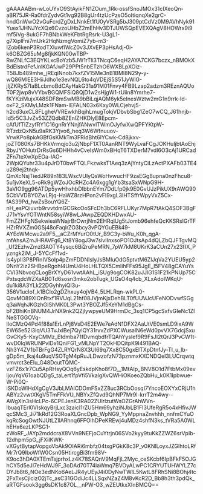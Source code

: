 gAAAAABm-wLoUYxO9StAyikFN1ZOum_1Rk-ossfSnoJMOx31cIXeoQn-aBR75JR-Ra0fdrZydvGt1vg92B8gUr4tzUcPzsO5oItiqnqXe2grC-hndGnWwO2vGuFcrdZgDxLNnkEt1fU0yVSRg5bJ309ptCdVz0M9AVhNyk91Yuex1JHNJYcXQx6CvzoUHbZ2mEhHv3DTJUWSQpEVEXQAgV8HOWrx9i9mf5iVg-8ukGF7hBNbkWeKFbtRgRsrk-U3gL1-g7XiplFni7mUrk2HqNzmgVomiZ7yb-m3-IZob6kenP3RodTXluwflWcZ0v3JXvEP3pHsAdj-0i-k6OBZG65uMg8fjkKQN00wTBP-RwZNLfC3EQYKLxcBoYzb5JW1rTli3TNcqC6eqH2AYA7CKG7bczx_nBMOkXBdEIstrdFefJnlKGAfJwP29PPt5nbETzhO6WXBLpXOiz-T58Jb489mhe_jREqiNnob7kxfZV15Me3nB1BMl8N29y-y-wQ86MlEE3HiiJdho1e3evNQL6to4qVDEjS5S51JyWlG-jIjZKRyS7IaBLcbmoBdCAyHakG31a91M01Fnvy4FB9Lzap2adzm3REznAQUoT0F2jwp8vVYbvBGQMFSiQ8QjD1w2sHjgW1-tUiin8Ymrhe7-fKYKziMujxX48SDF8mSwMB9bBiLqjAQM6yk5eInesWztw2mG1n9rrk-Id-oxF2_SKMyLMzk1FNam-lEFALN03x6Kxy0WLCjehvj5-h2cd3uxCL8FLgheVVREwkhBqihLmugTokjVDbvbSbg1ZeO7wCQ_J61hnjb-ld5r5C3JvZv53ZZQdb8ZEnlZHKDlyE8Epcm-cAfUfTIZzyfRY1C16gnRrYNnjfANwvlTWmOJyfwXwQPFYKtpW-RTzdzQxN5u9aRK3Yjvo6_heq3W6Wfnuuov-VrwKPo8pkAGBfGsKMkTm3FRIdBht6IYCwk-Cd8jkxv-joZT080Ks7BHKkVrmqjo3u2jNbpF1XT0AanRNT9WyLvaFCgJOKHuIjbtAoEhjRbyJYOHutrDrRsGs6DHHh4vCveIsWm0xBHqT6TXDerM7vdI6O3cAj1URCadZFn7teXwXpEOa-lAO-2WpiQYuhr33u4pJrDT0bwFTQLFkzwksT1Aeq3zAjYntyCiLzActPXAFb03TE4u289ej2tnqk-QmXcNsjTiedJR89n183LWscVUIyQsWoHvwucHF9zaEGg8upna0nzFhcu8-5u1jvXeXL5-oRk9gWZoJOcRHZc4A6xgg1gYb3tsaSxWNpG9H-3aVIO9gg96ATDp5ywHhxhbDIbbnEYm7DdLfp0jk9E0GvUJzPikUX9rAWQ905CbVVDBY0ZwLRjq-HaWZ8rzHPon2vFI9xgL3lHTSffrWpyVxZ5Cx-fAS39Pd_hwZsBouYQ6Z-nH_esPQiuvrb9rvvtdmGCGkcOoSFcDh3bC6RFLUKyr7MpR7tAkQ4SOF3BgFJ71vYsvYOTWntN58syiW8wLJAwpZEQDKHDwxAU-FmZZHFgNSekwieaWNajrBrCwrjNm2EHRqlUg5tJomb96ehfeQcKKSRsIGrTFHZrRVXZm0GSj48oFaqlrZO3bcy3vPQYGuEBk49-AYEoWMcwu2a9F5__aCZrMYurO0tUr_B9C3y-bWu_K0h_qgA-mfAhsAZmJHRAVFg6_Kt8Y8ogJ3w7slvIInxsoPO1OJtsAp4dQLZbQJFTgvMQ_Uf2EzhvZmzl3AOTY4ysqc6Bi2ruPeMRN_7pW7kM8UKrK3aCUn27x23fIX_Pyzngk2iM_J-5YCcFf1vd-ls4yplI3P8PRnIVSoIp4pZmFDDNIsIyJsBMIuOdG5ptvtM6ZlJqVa2YUEU5yp20NnY2iz2SHBpeRgohI4UmU4HoLHLTQX5CmIihFFs95JgE_I5FV48gCAYuYsCVI3NbvoqCLogBrXYyD61vwtAAhL_iSUg9ogCOK82uJJlG1S1F21kPNUp75CPxtsqdcWZXaAB0Td6sosn3mko2obTugk_UGsO4q4cb_XLxAdoIWKqU-du1ki8A3YLk22DGyhhyiQI3u-356V1ucIof_k1BClo2gDZhxuy4ojVB4_5LHLRqn-wkPL0-QovMO89XIOnRtxf1RVUqL21hf08JVjmKjxDehBLT0fUUVJcUFeNODvwfSGgq3aWqhJKGzhGIShMK0L3Pwt3YBOZJf5KeYM1dBgCs-bF2BhiKnBNUM4JrNX9nk2QZjlywpyeUM9HrmDc_3sq1CP5gcSxfvGIeNc1ZINeSTGGOVq-IloCMzQ4Pd4f88a1ErLnPj8VsD4E2EWe7eAdN1DFX2AaUtVE0smLD9ixA9WEW65e52i3iqVU3TvJxlBej7QyiQY31rvvZdPXCWusalN6eWd0pvVX7GdcjSxuGvCKy5-KxyCMMz_Etdmba71fDvmqbdfrTQAhYysIef9R9FsJI2tQrJ3PvCW1t-wvD0IqWRUNPvIDx1QniFG1_vMLNpYT2OkHDQitpK9I491BAQ-Nh3Y4ZV1bTBrFgG4ZLRYQrN8X3UI69q7Xx8C50gxElTXpDtnfJy-TI_u_lb-gDp5m_lkaj4u9uqVSOTgM4pRuJLDwzofzN73pznmxKXCNDQeI3LUCrqwtqvmvrct3eEIu_G48DcutTQMC-vzFZ6x1r7Cu5ApRHsyQOq6yEskdpKho8f7D__1MtAIp_BNV8O1d7FtbMx09evljouYqV61oabQDg5_taLert1fpVfi5VkalgXvQWHiOKoeoZQbHu_k0K1Ipbwue-W-Pi0Q-iSKDoWIHdXgCgV3JbLMAlCDOmFSxZZ8uc3RCbOosqI7YncoEOXYxCRjU1hABYz2vwtXKgV5TmFFkVU_NBYxZfQvd9QhNP7Mr9l-krrT2m4wy--AWgXln3sHcLPc-6CPEJenK3RA02ZUlrlzutWsOZGrAhWVn-lbuaqTErl0VIskqyBrjLxc3zaicl1rZU5Hm69yhziNJbLB1FI3UfeRgR5o4xHfivJWqcSMc3_Ji71kRd12G3RoaXLGncDpb_WpNG9_YyMppnaZnvhhh_nnfmCYuOkqRcSogOwtNJUtLZIlARhnq6FFOlhDPeKREwj4uMDz4shfN3ks_tVRa5A0WLhEHx6ezLKPSG1-zWoRF_JAYp2mddcraX8VVn9NEFjoCuYtrjn06SVo2kyy9tuKkZZWZ6srVpIb-12dhpm5pG_jFXiIKWK-vXGytBytapVopgoVbAk9OIARi6mbfz04txgPGkK8c3P_v0KNlLoyxJZGlhtoLRfMr7rQ9IboWfW0Csn05HtircgBi3fm98V-K9oc3hDA0XTEmTsjprhxLz4K78SAQnV9MqFjL2Myc_ceSKcbf6IpBFkF5OJGhCY5d5eJI7eHdWJ9F_3oDAd70T74laWmq7BVOyALwPC1CRYUTUHWYLZ7cDYJb8t6_NOe3edNKo6AeLJR4yUEyJ4i0DyNwTWIL5KwtL8FRhSNi8BOhj4tc2FxTxsCjlcizO2jTc_asC31GOdiJc4LLSqxNZaZ4M8vKcR2D_Bb8h3th3pdQk_aRTGFsook3gg6sDK1c87OL__nPW-O3_wZEUtkxXInBMCQ==